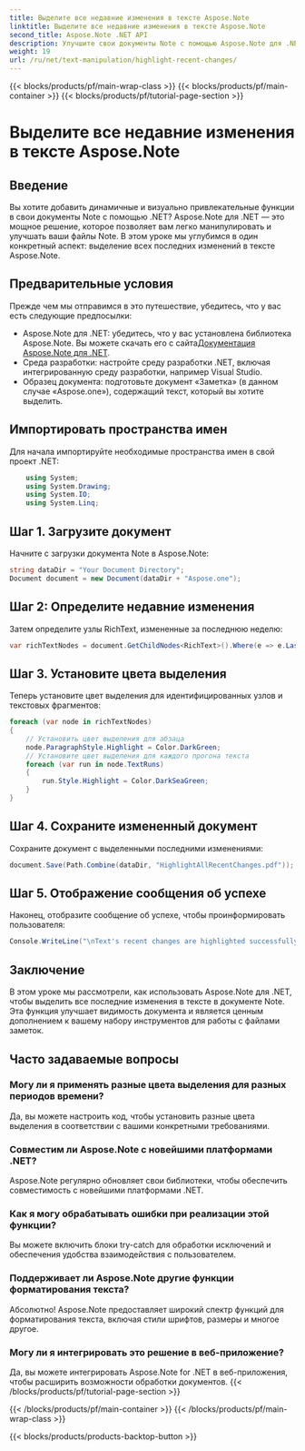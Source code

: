```yaml
---
title: Выделите все недавние изменения в тексте Aspose.Note
linktitle: Выделите все недавние изменения в тексте Aspose.Note
second_title: Aspose.Note .NET API
description: Улучшите свои документы Note с помощью Aspose.Note для .NET! Узнайте, как выделить недавние изменения в тексте, с помощью этого пошагового руководства.
weight: 19
url: /ru/net/text-manipulation/highlight-recent-changes/
---
```


{{< blocks/products/pf/main-wrap-class >}}
{{< blocks/products/pf/main-container >}}
{{< blocks/products/pf/tutorial-page-section >}}

# Выделите все недавние изменения в тексте Aspose.Note

## Введение
Вы хотите добавить динамичные и визуально привлекательные функции в свои документы Note с помощью .NET? Aspose.Note для .NET — это мощное решение, которое позволяет вам легко манипулировать и улучшать ваши файлы Note. В этом уроке мы углубимся в один конкретный аспект: выделение всех последних изменений в тексте Aspose.Note.
## Предварительные условия
Прежде чем мы отправимся в это путешествие, убедитесь, что у вас есть следующие предпосылки:
-  Aspose.Note для .NET: убедитесь, что у вас установлена библиотека Aspose.Note. Вы можете скачать его с сайта[Документация Aspose.Note для .NET](https://reference.aspose.com/note/net/).
- Среда разработки: настройте среду разработки .NET, включая интегрированную среду разработки, например Visual Studio.
- Образец документа: подготовьте документ «Заметка» (в данном случае «Aspose.one»), содержащий текст, который вы хотите выделить.
## Импортировать пространства имен
Для начала импортируйте необходимые пространства имен в свой проект .NET:
```csharp
    using System;
    using System.Drawing;
    using System.IO;
    using System.Linq;
```
## Шаг 1. Загрузите документ
Начните с загрузки документа Note в Aspose.Note:
```csharp
string dataDir = "Your Document Directory";
Document document = new Document(dataDir + "Aspose.one");
```
## Шаг 2: Определите недавние изменения
Затем определите узлы RichText, измененные за последнюю неделю:
```csharp
var richTextNodes = document.GetChildNodes<RichText>().Where(e => e.LastModifiedTime >= DateTime.Today.Subtract(TimeSpan.FromDays(7)));
```
## Шаг 3. Установите цвета выделения
Теперь установите цвет выделения для идентифицированных узлов и текстовых фрагментов:
```csharp
foreach (var node in richTextNodes)
{
    // Установить цвет выделения для абзаца
    node.ParagraphStyle.Highlight = Color.DarkGreen;
    // Установите цвет выделения для каждого прогона текста
    foreach (var run in node.TextRuns)
    {
        run.Style.Highlight = Color.DarkSeaGreen;
    }
}
```
## Шаг 4. Сохраните измененный документ
Сохраните документ с выделенными последними изменениями:
```csharp
document.Save(Path.Combine(dataDir, "HighlightAllRecentChanges.pdf"));
```
## Шаг 5. Отображение сообщения об успехе
Наконец, отобразите сообщение об успехе, чтобы проинформировать пользователя:
```csharp
Console.WriteLine("\nText's recent changes are highlighted successfully.");
```
## Заключение
В этом уроке мы рассмотрели, как использовать Aspose.Note для .NET, чтобы выделить все последние изменения в тексте в документе Note. Эта функция улучшает видимость документа и является ценным дополнением к вашему набору инструментов для работы с файлами заметок.
## Часто задаваемые вопросы
### Могу ли я применять разные цвета выделения для разных периодов времени?
Да, вы можете настроить код, чтобы установить разные цвета выделения в соответствии с вашими конкретными требованиями.
### Совместим ли Aspose.Note с новейшими платформами .NET?
Aspose.Note регулярно обновляет свои библиотеки, чтобы обеспечить совместимость с новейшими платформами .NET.
### Как я могу обрабатывать ошибки при реализации этой функции?
Вы можете включить блоки try-catch для обработки исключений и обеспечения удобства взаимодействия с пользователем.
### Поддерживает ли Aspose.Note другие функции форматирования текста?
Абсолютно! Aspose.Note предоставляет широкий спектр функций для форматирования текста, включая стили шрифтов, размеры и многое другое.
### Могу ли я интегрировать это решение в веб-приложение?
Да, вы можете интегрировать Aspose.Note for .NET в веб-приложения, чтобы расширить возможности обработки документов.
{{< /blocks/products/pf/tutorial-page-section >}}

{{< /blocks/products/pf/main-container >}}
{{< /blocks/products/pf/main-wrap-class >}}

{{< blocks/products/products-backtop-button >}}
